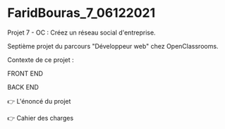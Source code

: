 # FaridBouras_7_06122021

Projet 7 - OC : Créez un réseau social d'entreprise.

Septième projet du parcours "Développeur web" chez OpenClassrooms.

Contexte de ce projet :

FRONT END

BACK END

👉 L'énoncé du projet

👉 Cahier des charges
